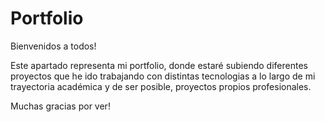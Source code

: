 # Portfolio
Bienvenidos a todos! 

Este apartado representa mi portfolio, donde estaré subiendo diferentes proyectos que he ido trabajando con distintas tecnologias a lo largo de mi trayectoria académica y de ser posible, proyectos propios profesionales. 

Muchas gracias por ver!

